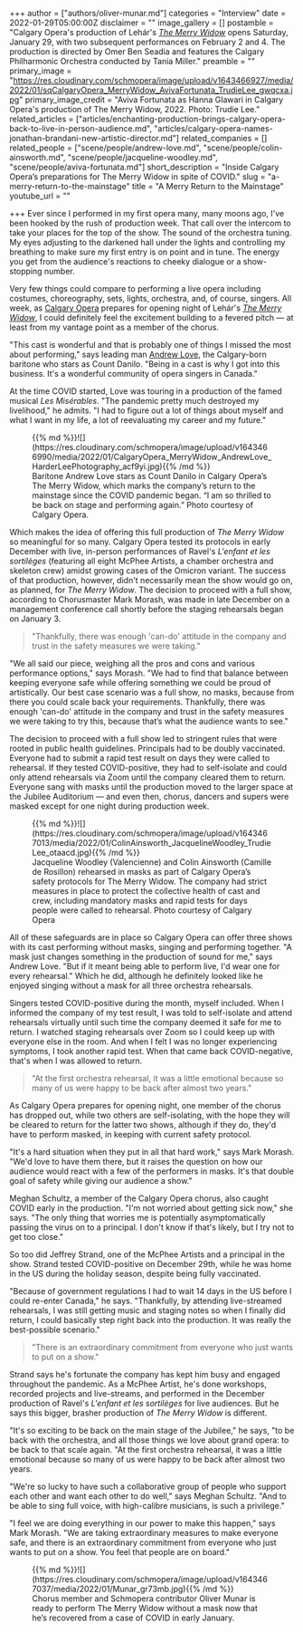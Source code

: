 +++
author = ["authors/oliver-munar.md"]
categories = "Interview"
date = 2022-01-29T05:00:00Z
disclaimer = ""
image_gallery = []
postamble = "Calgary Opera's production of Lehár's [_The Merry Widow_](https://calgaryopera.com/21-22/merry-widow) opens Saturday, January 29, with two subsequent performances on February 2 and 4. The production is directed by Omer Ben Seadia and features the Calgary Philharmonic Orchestra conducted by Tania Miller."
preamble = ""
primary_image = "https://res.cloudinary.com/schmopera/image/upload/v1643466927/media/2022/01/sqCalgaryOpera_MerryWidow_AvivaFortunata_TrudieLee_gwqcxa.jpg"
primary_image_credit = "Aviva Fortunata as Hanna Glawari in Calgary Opera's production of The Merry Widow, 2022. Photo: Trudie Lee."
related_articles = ["articles/enchanting-production-brings-calgary-opera-back-to-live-in-person-audience.md", "articles/calgary-opera-names-jonathan-brandani-new-artistic-director.md"]
related_companies = []
related_people = ["scene/people/andrew-love.md", "scene/people/colin-ainsworth.md", "scene/people/jacqueline-woodley.md", "scene/people/aviva-fortunata.md"]
short_description = "Inside Calgary Opera’s preparations for The Merry Widow in spite of COVID."
slug = "a-merry-return-to-the-mainstage"
title = "A Merry Return to the Mainstage"
youtube_url = ""

+++
Ever since I performed in my first opera many, many moons ago, I've been hooked by the rush of production week. That call over the intercom to take your places for the top of the show. The sound of the orchestra tuning. My eyes adjusting to the darkened hall under the lights and controlling my breathing to make sure my first entry is on point and in tune. The energy you get from the audience's reactions to cheeky dialogue or a show-stopping number.

Very few things could compare to performing a live opera including costumes, choreography, sets, lights, orchestra, and, of course, singers. All week, as [Calgary Opera](/scene/companies/calgary-opera/) prepares for opening night of Lehár's [_The Merry Widow_](https://calgaryopera.com/21-22/merry-widow), I could definitely feel the excitement building to a fevered pitch — at least from my vantage point as a member of the chorus.

"This cast is wonderful and that is probably one of things I missed the most about performing," says leading man [Andrew Love](/scene/people/andrew-love/), the Calgary-born baritone who stars as Count Danilo. "Being in a cast is why I got into this business. It's a wonderful community of opera singers in Canada."

At the time COVID started, Love was touring in a production of the famed musical _Les Misérables_. "The pandemic pretty much destroyed my livelihood," he admits. "I had to figure out a lot of things about myself and what I want in my life, a lot of reevaluating my career and my future."

<figure data-type="image">{{% md %}}![](https://res.cloudinary.com/schmopera/image/upload/v1643466990/media/2022/01/CalgaryOpera_MerryWidow_AndrewLove_HarderLeePhotography_acf9yi.jpg){{% /md %}}

<figcaption>Baritone Andrew Love stars as Count Danilo in Calgary Opera’s The Merry Widow, which marks the company’s return to the mainstage since the COVID pandemic began. “I am so thrilled to be back on stage and performing again.” Photo courtesy of Calgary Opera.</figcaption>  
</figure>

Which makes the idea of offering this full production of _The Merry Widow_ so meaningful for so many. Calgary Opera tested its protocols in early December with live, in-person performances of Ravel's _L'enfant et les sortilèges_ (featuring all eight McPhee Artists, a chamber orchestra and skeleton crew) amidst growing cases of the Omicron variant. The success of that production, however, didn't necessarily mean the show would go on, as planned, for _The Merry Widow_. The decision to proceed with a full show, according to Chorusmaster Mark Morash, was made in late December on a management conference call shortly before the staging rehearsals began on January 3.

> "Thankfully, there was enough 'can-do' attitude in the company and trust in the safety measures we were taking."

"We all said our piece, weighing all the pros and cons and various performance options," says Morash. "We had to find that balance between keeping everyone safe while offering something we could be proud of artistically. Our best case scenario was a full show, no masks, because from there you could scale back your requirements. Thankfully, there was enough 'can-do' attitude in the company and trust in the safety measures we were taking to try this, because that’s what the audience wants to see."

The decision to proceed with a full show led to stringent rules that were rooted in public health guidelines. Principals had to be doubly vaccinated. Everyone had to submit a rapid test result on days they were called to rehearsal. If they tested COVID-positive, they had to self-isolate and could only attend rehearsals via Zoom until the company cleared them to return. Everyone sang with masks until the production moved to the larger space at the Jubilee Auditorium — and even then, chorus, dancers and supers were masked except for one night during production week.

<figure data-type="image">{{% md %}}![](https://res.cloudinary.com/schmopera/image/upload/v1643467013/media/2022/01/ColinAinsworth_JacquelineWoodley_TrudieLee_otaacd.jpg){{% /md %}}

<figcaption>Jacqueline Woodley (Valencienne) and Colin Ainsworth (Camille de Rosillon) rehearsed in masks as part of Calgary Opera’s safety protocols for The Merry Widow. The company had strict measures in place to protect the collective health of cast and crew, including mandatory masks and rapid tests for days people were called to rehearsal. Photo courtesy of Calgary Opera</figcaption>  
</figure>

All of these safeguards are in place so Calgary Opera can offer three shows with its cast performing without masks, singing and performing together. "A mask just changes something in the production of sound for me," says Andrew Love. "But if it meant being able to perform live, I'd wear one for every rehearsal." Which he did, although he definitely looked like he enjoyed singing without a mask for all three orchestra rehearsals.

Singers tested COVID-positive during the month, myself included. When I informed the company of my test result, I was told to self-isolate and attend rehearsals virtually until such time the company deemed it safe for me to return. I watched staging rehearsals over Zoom so I could keep up with everyone else in the room. And when I felt I was no longer experiencing symptoms, I took another rapid test. When that came back COVID-negative, that's when I was allowed to return.

> "At the first orchestra rehearsal, it was a little emotional because so many of us were happy to be back after almost two years."

As Calgary Opera prepares for opening night, one member of the chorus has dropped out, while two others are self-isolating, with the hope they will be cleared to return for the latter two shows, although if they do, they'd have to perform masked, in keeping with current safety protocol.

"It's a hard situation when they put in all that hard work," says Mark Morash. "We'd love to have them there, but it raises the question on how our audience would react with a few of the performers in masks. It's that double goal of safety while giving our audience a show."

Meghan Schultz, a member of the Calgary Opera chorus, also caught COVID early in the production. "I'm not worried about getting sick now," she says. "The only thing that worries me is potentially asymptomatically passing the virus on to a principal. I don't know if that's likely, but I try not to get too close."

So too did Jeffrey Strand, one of the McPhee Artists and a principal in the show. Strand tested COVID-positive on December 29th, while he was home in the US during the holiday season, despite being fully vaccinated.

"Because of government regulations I had to wait 14 days in the US before I could re-enter Canada," he says. "Thankfully, by attending live-streamed rehearsals, I was still getting music and staging notes so when I finally did return, I could basically step right back into the production. It was really the best-possible scenario."

> "There is an extraordinary commitment from everyone who just wants to put on a show."

Strand says he's fortunate the company has kept him busy and engaged throughout the pandemic. As a McPhee Artist, he's done workshops, recorded projects and live-streams, and performed in the December production of Ravel's _L'enfant et les sortilèges_ for live audiences. But he says this bigger, brasher production of _The Merry Widow_ is different.

"It's so exciting to be back on the main stage of the Jubilee," he says, "to be back with the orchestra, and all those things we love about grand opera: to be back to that scale again. "At the first orchestra rehearsal, it was a little emotional because so many of us were happy to be back after almost two years.

"We're so lucky to have such a collaborative group of people who support each other and want each other to do well," says Meghan Schultz. "And to be able to sing full voice, with high-calibre musicians, is such a privilege."

"I feel we are doing everything in our power to make this happen," says Mark Morash. "We are taking extraordinary measures to make everyone safe, and there is an extraordinary commitment from everyone who just wants to put on a show. You feel that people are on board."

<figure data-type="image">{{% md %}}![](https://res.cloudinary.com/schmopera/image/upload/v1643467037/media/2022/01/Munar_gr73mb.jpg){{% /md %}}

<figcaption>Chorus member and Schmopera contributor Oliver Munar is ready to perform The Merry Widow without a mask now that he’s recovered from a case of COVID in early January.</figcaption>  
</figure>